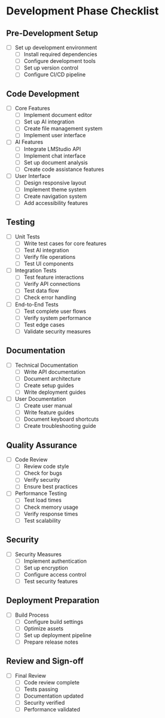 # Development Phase Checklist

## Pre-Development Setup
- [ ] Set up development environment
  - [ ] Install required dependencies
  - [ ] Configure development tools
  - [ ] Set up version control
  - [ ] Configure CI/CD pipeline

## Code Development
- [ ] Core Features
  - [ ] Implement document editor
  - [ ] Set up AI integration
  - [ ] Create file management system
  - [ ] Implement user interface

- [ ] AI Features
  - [ ] Integrate LMStudio API
  - [ ] Implement chat interface
  - [ ] Set up document analysis
  - [ ] Create code assistance features

- [ ] User Interface
  - [ ] Design responsive layout
  - [ ] Implement theme system
  - [ ] Create navigation system
  - [ ] Add accessibility features

## Testing
- [ ] Unit Tests
  - [ ] Write test cases for core features
  - [ ] Test AI integration
  - [ ] Verify file operations
  - [ ] Test UI components

- [ ] Integration Tests
  - [ ] Test feature interactions
  - [ ] Verify API connections
  - [ ] Test data flow
  - [ ] Check error handling

- [ ] End-to-End Tests
  - [ ] Test complete user flows
  - [ ] Verify system performance
  - [ ] Test edge cases
  - [ ] Validate security measures

## Documentation
- [ ] Technical Documentation
  - [ ] Write API documentation
  - [ ] Document architecture
  - [ ] Create setup guides
  - [ ] Write deployment guides

- [ ] User Documentation
  - [ ] Create user manual
  - [ ] Write feature guides
  - [ ] Document keyboard shortcuts
  - [ ] Create troubleshooting guide

## Quality Assurance
- [ ] Code Review
  - [ ] Review code style
  - [ ] Check for bugs
  - [ ] Verify security
  - [ ] Ensure best practices

- [ ] Performance Testing
  - [ ] Test load times
  - [ ] Check memory usage
  - [ ] Verify response times
  - [ ] Test scalability

## Security
- [ ] Security Measures
  - [ ] Implement authentication
  - [ ] Set up encryption
  - [ ] Configure access control
  - [ ] Test security features

## Deployment Preparation
- [ ] Build Process
  - [ ] Configure build settings
  - [ ] Optimize assets
  - [ ] Set up deployment pipeline
  - [ ] Prepare release notes

## Review and Sign-off
- [ ] Final Review
  - [ ] Code review complete
  - [ ] Tests passing
  - [ ] Documentation updated
  - [ ] Security verified
  - [ ] Performance validated 